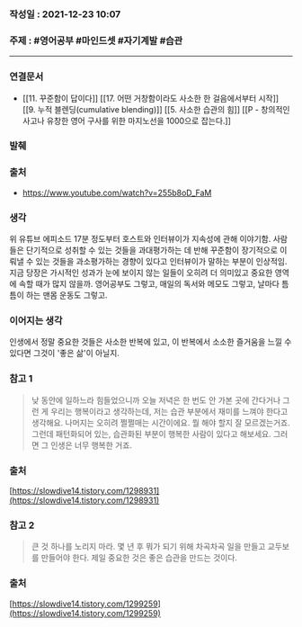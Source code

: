 ### 작성일 : 2021-12-23 10:07
### 주제 : #영어공부 #마인드셋 #자기계발 #습관 
----
### 연결문서
- [[11. 꾸준함이 답이다]] [[17. 어떤 거창함이라도 사소한 한 걸음에서부터 시작]] [[9. 누적 블렌딩(cumulative blending)]] [[5. 사소한 습관의 힘]] [[P - 창의적인 사고나 유창한 영어 구사를 위한 마지노선을 1000으로 잡는다.]]
### 발췌
> 
### 출처
- https://www.youtube.com/watch?v=255b8oD_FaM
### 생각
위 유튜브 에피소드 17분 정도부터 호스트와 인터뷰이가 지속성에 관해 이야기함. 사람들은 단기적으로 성취할 수 있는 것들을 과대평가하는 데 반해 꾸준함이 장기적으로 이뤄낼 수 있는 것들을 과소평가하는 경향이 있다고 인터뷰이가 말하는 부분이 인상적임. 지금 당장은 가시적인 성과가 눈에 보이지 않는 일들이 오히려 더 의미있고 중요한 영역에 속할 때가 많지 않을까. 영어공부도 그렇고, 매일의 독서와 메모도 그렇고, 날마다 틈틈이 하는 맨몸 운동도 그렇고. 

### 이어지는 생각
인생에서 정말 중요한 것들은 사소한 반복에 있고, 이 반복에서 소소한 즐거움을 느낄 수 있다면 그것이 '좋은 삶'이 아닐지. 
### 참고 1
> 낮 동안에 일하느라 힘들었으니까 오늘 저녁은 한 번도 안 가본 곳에 간다거나 그런 게 우리는 행복이라고 생각하는데, 저는 습관 부분에서 재미를 느껴야 한다고 생각해요. 나머지는 오히려 쩔쩔매는 시간이에요. 뭘 해야 할지 잘 모르겠는거죠. 그런데 패턴화되어 있는, 습관화된 부분이 행복한 사람이 있다고 해보세요. 그러면 그 인생은 너무 행복한 거죠.  
  
### 출처
[https://slowdive14.tistory.com/1298931](https://slowdive14.tistory.com/1298931) 

### 참고 2
> 큰 것 하나를 노리지 마라. 몇 년 후 뭐가 되기 위해 차곡차곡 일을 만들고 교두보를 만들어야 한다. 제일 중요한 것은 좋은 습관을 만드는 것이다.

### 출처 
  
[https://slowdive14.tistory.com/1299259](https://slowdive14.tistory.com/1299259) 

